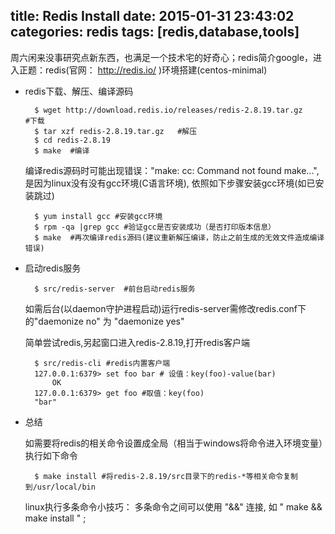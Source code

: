 title: Redis Install
date: 2015-01-31 23:43:02
categories: redis
tags: [redis,database,tools]
---
周六闲来没事研究点新东西，也满足一个技术宅的好奇心；redis简介google，进入正题：redis(官网： <a href="http://redis.io/">http://redis.io/</a> )环境搭建(centos-minimal)

- redis下载、解压、编译源码
	
		$ wget http://download.redis.io/releases/redis-2.8.19.tar.gz		#下载
		$ tar xzf redis-2.8.19.tar.gz	#解压
		$ cd redis-2.8.19
		$ make	#编译

	编译redis源码时可能出现错误："make: cc: Command not found make...",是因为linux没有没有gcc环境(C语言环境), 依照如下步骤安装gcc环境(如已安装跳过)

		$ yum install gcc #安装gcc环境
		$ rpm -qa |grep gcc	#验证gcc是否安装成功（是否打印版本信息）
		$ make  #再次编译redis源码(建议重新解压编译，防止之前生成的无效文件造成编译错误)

<!-- more -->

- 启动redis服务
		
		$ src/redis-server	#前台启动redis服务
		
	如需后台(以daemon守护进程启动)运行redis-server需修改redis.conf下的"daemonize no" 为 "daemonize yes"

	简单尝试redis,另起窗口进入redis-2.8.19,打开redis客户端

		$ src/redis-cli	#redis内置客户端
		127.0.0.1:6379> set foo bar	# 设值：key(foo)-value(bar)
			OK
		127.0.0.1:6379> get foo	#取值：key(foo)
		"bar"

- 总结
	
	如需要将redis的相关命令设置成全局（相当于windows将命令进入环境变量）执行如下命令

		$ make install #将redis-2.8.19/src目录下的redis-*等相关命令复制到/usr/local/bin

	linux执行多条命令小技巧： 多条命令之间可以使用 "&&" 连接, 如 " make && make install " ;
	
	
